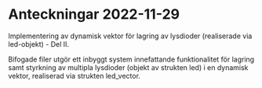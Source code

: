 # Anteckningar 2022-11-29
Implementering av dynamisk vektor för lagring av lysdioder (realiserade via led-objekt) - Del II.

Bifogade filer utgör ett inbyggt system innefattande funktionalitet för lagring samt styrkning av multipla lysdioder 
(objekt av strukten led) i en dynamisk vektor, realiserad via strukten led_vector.